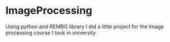 # ImageProcessing
Using python and REMBG library I did a little project for the Image processing course I took in university
